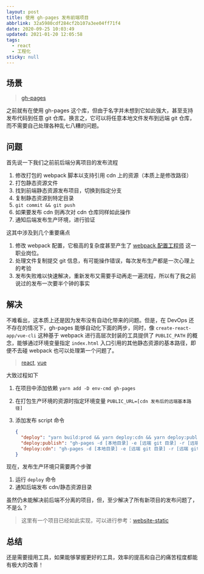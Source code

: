 ```yaml
---
layout: post
title: 使用 gh-pages 发布前端项目
abbrlink: 32a5980cdf284cf2b107a3ee04ff71f4
date: 2020-09-25 10:03:49
updated: 2021-01-20 12:05:58
tags:
  - react
  - 工程化
sticky: null
---
```


## 场景

> [gh-pages](https://www.npmjs.com/package/gh-pages)

之前就有在使用 gh-pages 这个库，但由于名字并未想到它如此强大，甚至支持发布代码到任意 git 仓库。换言之，它可以将任意本地文件发布到远端 git 仓库，而不需要自己处理各种乱七八糟的问题。

## 问题

首先说一下我们之前前后端分离项目的发布流程

1.  修改打包的 webpack 脚本以支持引用 cdn 上的资源（本质上是修改路径）
1.  打包静态资源文件
1.  找到前端静态资源发布项目，切换到指定分支
1.  复制静态资源到特定目录
1.  `git commit && git push`
1.  如果要发布 cdn 则再次对 cdn 仓库同样如此操作
1.  通知后端发布生产环境，进行验证

这其中涉及到几个重要痛点

1.  修改 webpack 配置，它极高的复杂度甚至产生了 [webpack 配置工程师](https://www.zhihu.com/question/267908710) 这一职业岗位。
1.  处理文件复制提交 git 信息，有可能操作错误，每次发布生产都是一次心理上的考验
1.  发布失败难以快速解决，重新发布又需要手动再走一遍流程，所以有了我之前说过的发布一次要半个钟的事实

## 解决

不难看出，这本质上还是因为发布没有自动化带来的问题。但是，在 DevOps 还不存在的情况下，gh-pages 能够自动化下面的两步，同时，像 `create-react-app/vue-cli` 这种基于 webpack 进行高层次封装的工具提供了 `PUBLIC_PATH` 的概念，能够通过环境变量指定 `index.html` 入口引用的其他静态资源的基本路径，即便不去碰 webpack 也可以处理第一个问题了。

> [react](https://create-react-app.dev/docs/using-the-public-folder/), [vue](https://cli.vuejs.org/zh/config/#publicpath)

大致过程如下

1.  在项目中添加依赖 `yarn add -D env-cmd gh-pages`
1.  在打包生产环境的资源时指定环境变量 `PUBLIC_URL=[cdn 发布后的远端基本路径]`
1.  添加发布 script 命令

    ```json
    {
      "deploy": "yarn build:prod && yarn deploy:cdn && yarn deploy:publish",
      "deploy:publish": "gh-pages -d [本地目录] -e [远端 git 目录] -r [远端 git 地址] -b [远端 git 分支]",
      "deploy:cdn": "gh-pages -d [本地目录] -e [远端 git 目录] -r [远端 git 地址] -b [远端 git 分支]"
    }
    ```

现在，发布生产环境只需要两个步骤

1.  运行 `deploy` 命令
1.  通知后端发布 cdn/静态资源目录

虽然仍未能解决前后端不分离的项目，但，至少解决了所有新项目的发布问题了，不是么？

> 这里有一个项目已经如此实现，可以进行参考：[website-static](https://git.code.tencent.com/bingli_front/website-static)

## 总结

还是需要擅用工具，如果能够掌握更好的工具，效率的提高和自己的痛苦程度都能有极大的改善！
